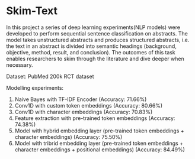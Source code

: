 # Skim-Text

In this project a series of deep learning experiments(NLP models) were developed to  perform sequential sentence classification on abstracts. The model takes unstructured abstracts and produces structured abstracts, i.e. the text in an abstract is divided into semantic headings (background, objective, method, result, and conclusion). The outcomes of this task enables researchers to skim through the literature and dive deeper when necessary.

Dataset: PubMed 200k RCT dataset

Modelling experiments:
1. Naive Bayes with TF-IDF Encoder (Accuracy: 71.66%)
2. Conv1D with custom token embeddings (Accuracy: 80.66%)
3. Conv1D with character embeddings (Accuracy: 70.83%)
4. Feature extraction with pre-trained token embeddings (Accuracy: 74.38%)
5. Model with hybrid embedding layer (pre-trained token embeddings + character embeddings)  (Accuracy: 75.50%)
6. Model with tribrid embedding layer (pre-trained token embeddings + character embeddings + positional embeddings) (Accuracy: 84.49%)
